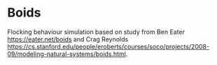 # Boids

Flocking behaviour simulation based on study from Ben Eater https://eater.net/boids and Crag Reynolds https://cs.stanford.edu/people/eroberts/courses/soco/projects/2008-09/modeling-natural-systems/boids.html.
